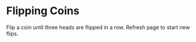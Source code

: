 Flipping Coins
==============

Flip a coin until three heads are flipped in a row.
Refresh page to start new flips.
